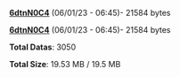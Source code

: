 [**6dtnN0C4**](/data/6dtnN0C4.txt) (06/01/23 - 06:45)- 21584 bytes

[**6dtnN0C4**](/data/6dtnN0C4.txt) (06/01/23 - 06:45)- 21584 bytes

**Total Datas**: 3050

**Total Size**: 19.53 MB / 19.5 MB